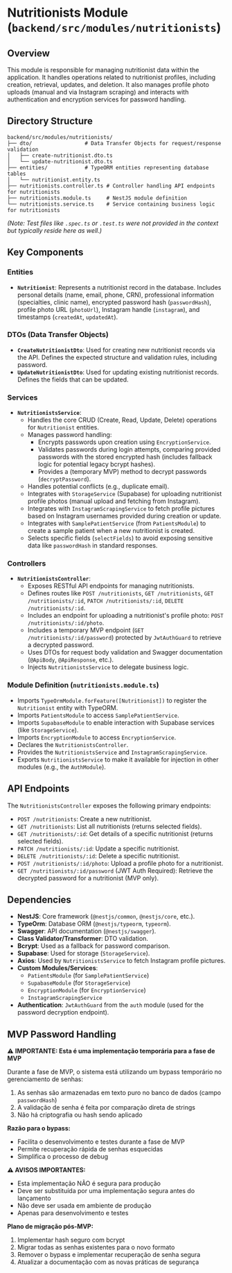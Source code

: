 # Nutritionists Module (`backend/src/modules/nutritionists`)

## Overview

This module is responsible for managing nutritionist data within the application. It handles operations related to nutritionist profiles, including creation, retrieval, updates, and deletion. It also manages profile photo uploads (manual and via Instagram scraping) and interacts with authentication and encryption services for password handling.

## Directory Structure

```
backend/src/modules/nutritionists/
├── dto/                 # Data Transfer Objects for request/response validation
│   ├── create-nutritionist.dto.ts
│   └── update-nutritionist.dto.ts
├── entities/            # TypeORM entities representing database tables
│   └── nutritionist.entity.ts
├── nutritionists.controller.ts # Controller handling API endpoints for nutritionists
├── nutritionists.module.ts     # NestJS module definition
└── nutritionists.service.ts    # Service containing business logic for nutritionists
```

_(Note: Test files like `.spec.ts` or `.test.ts` were not provided in the context but typically reside here as well.)_

## Key Components

### Entities

- **`Nutritionist`**: Represents a nutritionist record in the database. Includes personal details (name, email, phone, CRN), professional information (specialties, clinic name), encrypted password hash (`passwordHash`), profile photo URL (`photoUrl`), Instagram handle (`instagram`), and timestamps (`createdAt`, `updatedAt`).

### DTOs (Data Transfer Objects)

- **`CreateNutritionistDto`**: Used for creating new nutritionist records via the API. Defines the expected structure and validation rules, including password.
- **`UpdateNutritionistDto`**: Used for updating existing nutritionist records. Defines the fields that can be updated.

### Services

- **`NutritionistsService`**:
  - Handles the core CRUD (Create, Read, Update, Delete) operations for `Nutritionist` entities.
  - Manages password handling:
    - Encrypts passwords upon creation using `EncryptionService`.
    - Validates passwords during login attempts, comparing provided passwords with the stored encrypted hash (includes fallback logic for potential legacy bcrypt hashes).
    - Provides a (temporary MVP) method to decrypt passwords (`decryptPassword`).
  - Handles potential conflicts (e.g., duplicate email).
  - Integrates with `StorageService` (Supabase) for uploading nutritionist profile photos (manual upload and fetching from Instagram).
  - Integrates with `InstagramScrapingService` to fetch profile pictures based on Instagram usernames provided during creation or update.
  - Integrates with `SamplePatientService` (from `PatientsModule`) to create a sample patient when a new nutritionist is created.
  - Selects specific fields (`selectFields`) to avoid exposing sensitive data like `passwordHash` in standard responses.

### Controllers

- **`NutritionistsController`**:
  - Exposes RESTful API endpoints for managing nutritionists.
  - Defines routes like `POST /nutritionists`, `GET /nutritionists`, `GET /nutritionists/:id`, `PATCH /nutritionists/:id`, `DELETE /nutritionists/:id`.
  - Includes an endpoint for uploading a nutritionist's profile photo: `POST /nutritionists/:id/photo`.
  - Includes a temporary MVP endpoint (`GET /nutritionists/:id/password`) protected by `JwtAuthGuard` to retrieve a decrypted password.
  - Uses DTOs for request body validation and Swagger documentation (`@ApiBody`, `@ApiResponse`, etc.).
  - Injects `NutritionistsService` to delegate business logic.

### Module Definition (`nutritionists.module.ts`)

- Imports `TypeOrmModule.forFeature([Nutritionist])` to register the `Nutritionist` entity with TypeORM.
- Imports `PatientsModule` to access `SamplePatientService`.
- Imports `SupabaseModule` to enable interaction with Supabase services (like `StorageService`).
- Imports `EncryptionModule` to access `EncryptionService`.
- Declares the `NutritionistsController`.
- Provides the `NutritionistsService` and `InstagramScrapingService`.
- Exports `NutritionistsService` to make it available for injection in other modules (e.g., the `AuthModule`).

## API Endpoints

The `NutritionistsController` exposes the following primary endpoints:

- `POST /nutritionists`: Create a new nutritionist.
- `GET /nutritionists`: List all nutritionists (returns selected fields).
- `GET /nutritionists/:id`: Get details of a specific nutritionist (returns selected fields).
- `PATCH /nutritionists/:id`: Update a specific nutritionist.
- `DELETE /nutritionists/:id`: Delete a specific nutritionist.
- `POST /nutritionists/:id/photo`: Upload a profile photo for a nutritionist.
- `GET /nutritionists/:id/password` (JWT Auth Required): Retrieve the decrypted password for a nutritionist (MVP only).

## Dependencies

- **NestJS**: Core framework (`@nestjs/common`, `@nestjs/core`, etc.).
- **TypeOrm**: Database ORM (`@nestjs/typeorm`, `typeorm`).
- **Swagger**: API documentation (`@nestjs/swagger`).
- **Class Validator/Transformer**: DTO validation.
- **Bcrypt**: Used as a fallback for password comparison.
- **Supabase**: Used for storage (`StorageService`).
- **Axios**: Used by `NutritionistsService` to fetch Instagram profile pictures.
- **Custom Modules/Services**:
  - `PatientsModule` (for `SamplePatientService`)
  - `SupabaseModule` (for `StorageService`)
  - `EncryptionModule` (for `EncryptionService`)
  - `InstagramScrapingService`
- **Authentication**: `JwtAuthGuard` from the `auth` module (used for the password decryption endpoint).

## MVP Password Handling

⚠️ **IMPORTANTE: Esta é uma implementação temporária para a fase de MVP**

Durante a fase de MVP, o sistema está utilizando um bypass temporário no gerenciamento de senhas:

1. As senhas são armazenadas em texto puro no banco de dados (campo `passwordHash`)
2. A validação de senha é feita por comparação direta de strings
3. Não há criptografia ou hash sendo aplicado

**Razão para o bypass:**

- Facilita o desenvolvimento e testes durante a fase de MVP
- Permite recuperação rápida de senhas esquecidas
- Simplifica o processo de debug

**⚠️ AVISOS IMPORTANTES:**

- Esta implementação NÃO é segura para produção
- Deve ser substituída por uma implementação segura antes do lançamento
- Não deve ser usada em ambiente de produção
- Apenas para desenvolvimento e testes

**Plano de migração pós-MVP:**

1. Implementar hash seguro com bcrypt
2. Migrar todas as senhas existentes para o novo formato
3. Remover o bypass e implementar recuperação de senha segura
4. Atualizar a documentação com as novas práticas de segurança
